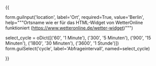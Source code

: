 {{

form.guiInput('location', label='Ort', required=True, value='Berlin', help="""Ortsname wie er für das HTML-Widget von WetterOnline funktioniert (https://www.wetteronline.de/wetter-widget)""")

select_cycle = oDict([('60', '1 Minute'), ('300', '5 Minuten'), ('900', '15 Minuten'), ('1800', '30 Minuten'), ('3600', '1 Stunde')])
form.guiSelect('cycle', label='Abfrageintervall', named=select_cycle)

}}

